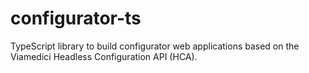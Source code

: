 # configurator-ts
TypeScript library to build configurator web applications based on the Viamedici Headless Configuration API (HCA).
